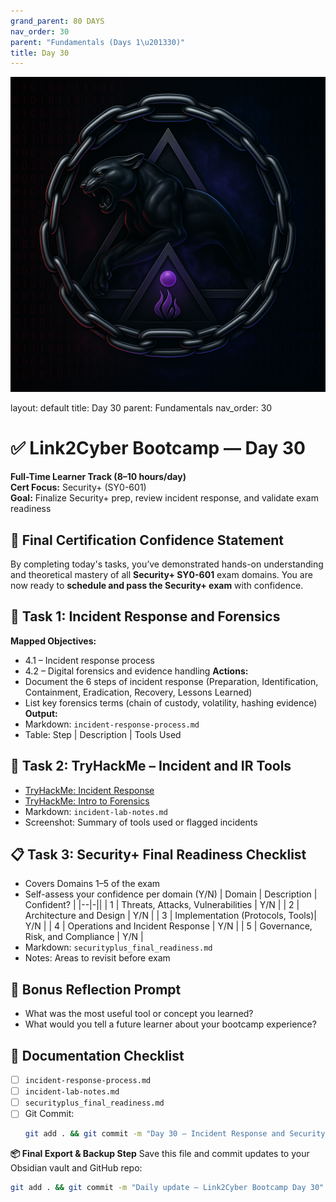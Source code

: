 ```yaml
---
grand_parent: 80 DAYS
nav_order: 30
parent: "Fundamentals (Days 1\u201330)"
title: Day 30
---
```

![Panther Icon](/assets/icons/icon-cyber-panther.png)

layout: default
title: Day 30
parent: Fundamentals
nav_order: 30

# ✅ Link2Cyber Bootcamp — Day 30
**Full-Time Learner Track (8–10 hours/day)**  
**Cert Focus:** Security+ (SY0-601)  
**Goal:** Finalize Security+ prep, review incident response, and validate exam readiness
## 🎯 Final Certification Confidence Statement
By completing today's tasks, you’ve demonstrated hands-on understanding and theoretical mastery of all **Security+ SY0-601** exam domains. You are now ready to **schedule and pass the Security+ exam** with confidence.
## 🚨 Task 1: Incident Response and Forensics
**Mapped Objectives:**  
- 4.1 – Incident response process  
- 4.2 – Digital forensics and evidence handling
**Actions:**  
- Document the 6 steps of incident response (Preparation, Identification, Containment, Eradication, Recovery, Lessons Learned)  
- List key forensics terms (chain of custody, volatility, hashing evidence)
**Output:**  
- Markdown: `incident-response-process.md`  
- Table: Step | Description | Tools Used
## 🧪 Task 2: TryHackMe – Incident and IR Tools
- [TryHackMe: Incident Response](https://tryhackme.com/room/incidentresponse)  
- [TryHackMe: Intro to Forensics](https://tryhackme.com/room/introtodigitalforensics)
- Markdown: `incident-lab-notes.md`  
- Screenshot: Summary of tools used or flagged incidents
## 📋 Task 3: Security+ Final Readiness Checklist
- Covers Domains 1–5 of the exam  
- Self-assess your confidence per domain (Y/N)
| Domain | Description | Confident? |
|--|-||
| 1      | Threats, Attacks, Vulnerabilities | Y/N |
| 2      | Architecture and Design          | Y/N |
| 3      | Implementation (Protocols, Tools)| Y/N |
| 4      | Operations and Incident Response | Y/N |
| 5      | Governance, Risk, and Compliance | Y/N |
- Markdown: `securityplus_final_readiness.md`  
- Notes: Areas to revisit before exam
## 🧠 Bonus Reflection Prompt
- What was the most useful tool or concept you learned?  
- What would you tell a future learner about your bootcamp experience?
## 📁 Documentation Checklist
- [ ] `incident-response-process.md`  
- [ ] `incident-lab-notes.md`  
- [ ] `securityplus_final_readiness.md`  
- [ ] Git Commit:
  ```bash
  git add . && git commit -m "Day 30 – Incident Response and Security+ Certification Prep Complete" && git push origin main
  ```
**📦 Final Export & Backup Step**
Save this file and commit updates to your Obsidian vault and GitHub repo:
```bash
git add . && git commit -m "Daily update – Link2Cyber Bootcamp Day 30" && git push origin main
```
